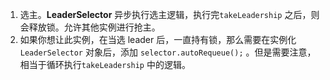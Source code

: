 1. 选主。**LeaderSelector** 异步执行选主逻辑，执行完`takeLeadership` 之后，则会释放锁。允许其他实例进行抢主。
2. 如果你想让此实例，在当选 leader 后，一直持有锁，那么需要在实例化 `LeaderSelector` 对象后，添加 `selector.autoRequeue();` 。但是需要注意，相当于循环执行`takeLeadership` 中的逻辑。